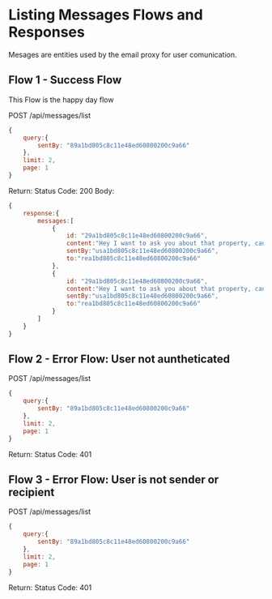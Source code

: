 # Listing Messages Flows and Responses
Mesages are entities used by the email proxy for user comunication.

## Flow 1 - Success Flow
This Flow is the happy day flow

POST /api/messages/list
```javascript
{
	query:{
		sentBy: "89a1bd805c8c11e48ed60800200c9a66"
	},
	limit: 2,
	page: 1
} 
```

Return:
Status Code: 200
Body:
```javascript
{
	response:{
		messages:[
			{
				id: "29a1bd805c8c11e48ed60800200c9a66",
				content:"Hey I want to ask you about that property, can I join?",
				sentBy:"usa1bd805c8c11e48ed60800200c9a66",
				to:"rea1bd805c8c11e48ed60800200c9a66"
			},
			{
				id: "29a1bd805c8c11e48ed60800200c9a66",
				content:"Hey I want to ask you about that property, can I join?",
				sentBy:"usa1bd805c8c11e48ed60800200c9a66",
				to:"rea1bd805c8c11e48ed60800200c9a66"
			}
		]
	}	
} 
```

## Flow 2 - Error Flow: User not auntheticated

POST /api/messages/list
```javascript
{
	query:{
		sentBy: "89a1bd805c8c11e48ed60800200c9a66"
	},
	limit: 2,
	page: 1
} 
```


Return:
Status Code: 401

## Flow 3 - Error Flow: User is not sender or recipient

POST /api/messages/list
```javascript
{
	query:{
		sentBy: "89a1bd805c8c11e48ed60800200c9a66"
	},
	limit: 2,
	page: 1
} 
```


Return:
Status Code: 401